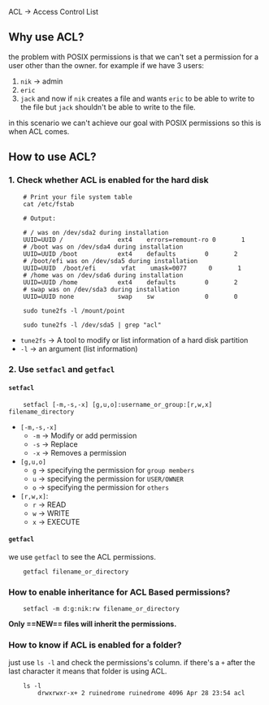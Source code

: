 ACL -> Access Control List

## Why use ACL?
the problem with POSIX permissions is that we can't set a permission for a user other than the owner.
for example if we have 3 users:
1. `nik` -> admin
2. `eric`
3. `jack`
and now if `nik` creates a file and wants  `eric` to be able to write to the file but `jack` 
shouldn't be able to write to the file.

in this scenario we can't achieve our goal with POSIX permissions so this is when ACL comes.

## How to use ACL?
### 1. Check whether ACL is enabled for the hard disk
```
	# Print your file system table
	cat /etc/fstab 

	# Output:
	
	# / was on /dev/sda2 during installation
	UUID=UUID /               ext4    errors=remount-ro 0       1
	# /boot was on /dev/sda4 during installation
	UUID=UUID /boot           ext4    defaults        0       2
	# /boot/efi was on /dev/sda5 during installation
	UUID=UUID  /boot/efi       vfat    umask=0077      0       1
	# /home was on /dev/sda6 during installation
	UUID=UUID /home           ext4    defaults        0       2
	# swap was on /dev/sda3 during installation
	UUID=UUID none            swap    sw              0       0
```

```
	sudo tune2fs -l /mount/point

	sudo tune2fs -l /dev/sda5 | grep "acl"
```

- `tune2fs` -> A tool to modify or list information of a hard disk partition
- `-l` -> an argument (list information)



### 2. Use `setfacl` and `getfacl`
#### `setfacl`

```
	setfacl [-m,-s,-x] [g,u,o]:username_or_group:[r,w,x] filename_directory
```
- `[-m,-s,-x]`
	- `-m` -> Modify or add permission
	- `-s` -> Replace
	- `-x` -> Removes a permission
- `[g,u,o]`
	- `g` -> specifying the permission for `group members`
	- `u` -> specifying the permission for `USER/OWNER`
	- `o` -> specifying the permission for `others`
- `[r,w,x]`:
	- `r`  -> READ
	- `w`  -> WRITE
	- `x`  -> EXECUTE


#### `getfacl`

we use `getfacl` to see the ACL permissions.
```
	getfacl filename_or_directory
```



### How to enable inheritance for ACL Based permissions?

```
	setfacl -m d:g:nik:rw filename_or_directory
```

**Only ==NEW== files will inherit the permissions.**
### How to know if ACL is enabled for a folder?
just use `ls -l` and check the permissions's column. if there's a `+` after the last character 
it means that folder is using ACL.
```
	ls -l
		drwxrwxr-x+ 2 ruinedrome ruinedrome 4096 Apr 28 23:54 acl
```


